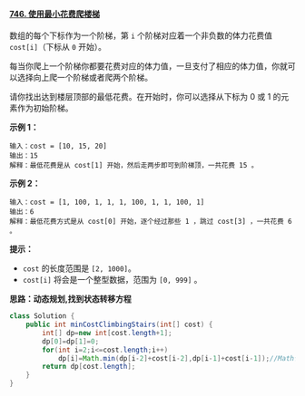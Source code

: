#### [746. 使用最小花费爬楼梯](https://leetcode-cn.com/problems/min-cost-climbing-stairs/)



数组的每个下标作为一个阶梯，第 `i` 个阶梯对应着一个非负数的体力花费值 `cost[i]`（下标从 `0` 开始）。

每当你爬上一个阶梯你都要花费对应的体力值，一旦支付了相应的体力值，你就可以选择向上爬一个阶梯或者爬两个阶梯。

请你找出达到楼层顶部的最低花费。在开始时，你可以选择从下标为 0 或 1 的元素作为初始阶梯。

 

**示例 1：**

```
输入：cost = [10, 15, 20]
输出：15
解释：最低花费是从 cost[1] 开始，然后走两步即可到阶梯顶，一共花费 15 。
```

 **示例 2：**

```
输入：cost = [1, 100, 1, 1, 1, 100, 1, 1, 100, 1]
输出：6
解释：最低花费方式是从 cost[0] 开始，逐个经过那些 1 ，跳过 cost[3] ，一共花费 6 。
```

 

**提示：**

- `cost` 的长度范围是 `[2, 1000]`。
- `cost[i]` 将会是一个整型数据，范围为 `[0, 999]` 。



**思路：动态规划,找到状态转移方程**

```java
class Solution {
    public int minCostClimbingStairs(int[] cost) {
        int[] dp=new int[cost.length+1];
        dp[0]=dp[1]=0;
        for(int i=2;i<=cost.length;i++)
            dp[i]=Math.min(dp[i-2]+cost[i-2],dp[i-1]+cost[i-1]);//Math包有min函数
        return dp[cost.length];
    }
}
```

